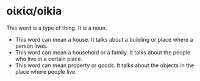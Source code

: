 # οἰκία/oikia
This word is a type of thing. It is a noun.

* This word can mean a house. It talks about a building or place where a person lives.
* This word can mean a household or a family. It talks about the people who live in a certain place.
* This word can mean property or goods. It talks about the objects in the place where people live.
